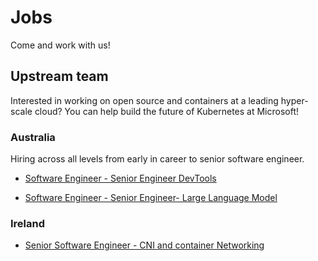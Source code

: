 # Jobs

Come and work with us!

## Upstream team

Interested in working on open source and containers at a leading hyper-scale cloud? You can help build the future of Kubernetes at Microsoft!

### Australia
Hiring across all levels from early in career to senior software engineer.

- [Software Engineer - Senior Engineer DevTools](https://jobs.careers.microsoft.com/global/en/job/1716579/Software-Engineer---Senior-Engineer-DevTools)

- [Software Engineer - Senior Engineer- Large Language Model](https://jobs.careers.microsoft.com/global/en/job/1716594/Software-Engineer---Senior-Engineer--Large-Language-Model)

### Ireland
- [Senior Software Engineer - CNI and container Networking](https://jobs.careers.microsoft.com/global/en/job/1711285/Senior-Software-Engineer)
